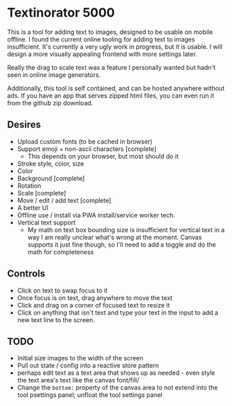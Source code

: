# Textinorator 5000

This is a tool for adding text to images, designed to be usable on mobile offline. I found the current online tooling for adding text to images insufficient. It's currently a very ugly work in progress, but it is usable. I will design a more visually appealing frontend with more settings later.

Really the drag to scale text was a feature I personally wanted but hadn't seen in online image generators.

Additionally, this tool is self contained, and can be hosted anywhere without ads. If you have an app that serves zipped html files, you can even run it from the github zip download.

## Desires

- Upload custom fonts (to be cached in browser)
- Support emoji + non-ascii characters [complete]
  - This depends on your browser, but most should do it
- Stroke style, color, size
- Color
- Background [complete]
- Rotation
- Scale [complete]
- Move / edit / add text [complete]
- A better UI
- Offline use / install via PWA install/service worker tech.
- Vertical text support
  - My math on text box bounding size is insufficient for vertical text
	  in a way I am really unclear what's wrong at the moment. Canvas
		supports it just fine though, so I'll need to add a toggle
		and do the math for completeness

## Controls

- Click on text to swap focus to it
- Once focus is on text, drag anywhere to move the text
- Click and drag on a corner of focused text to resize it
- Click on anything that isn't text and type your text in the input
  to add a new text line to the screen.


## TODO

- Initial size images to the width of the screen
- Pull out state / config into a reactive store pattern
- perhaps edit text as a text area that shows up as needed - even style the
  text area's text like the canvas font/fill/
- Change the `bottom:` property of the canvas area to not extend into the tool psettings panel; unfloat the tool settings panel
